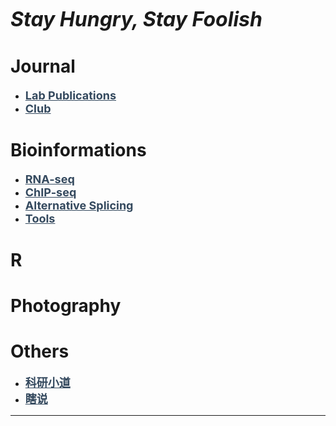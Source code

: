 <style>
	<!-- 去除页面超链接下划线 -->
	a {text-decoration: none}
	<!-- 设置链接点击前后一致 -->
	a:link {color: #34495E}
	a:visited {color: #34495E}
</style>

<i class="fa fa-grin-squint-tears fa-4x"><font size=6>  **Stay Hungry, Stay Foolish**</font></i>
# Journal
 - <font size=4>[**Lab Publications**]()</font>
 - <font size=4>[**Club**]()</font>

# Bioinformations
 - <font size=4>[**RNA-seq**]()</font>
 - <font size=4>[**ChIP-seq**]()</font>
 - <font size=4>[**Alternative Splicing**]()</font>
 - <font size=4>[**Tools**]()</font>
 
# R

# Photography

# Others
 - <font size=4>[**科研小道**]()</font>
 - <font size=4>[**瞎说**]()</font>


***

<!-- Font Awesome icos -->
<script src="https://kit.fontawesome.com/c4fad3abee.js" crossorigin="anonymous"></script>